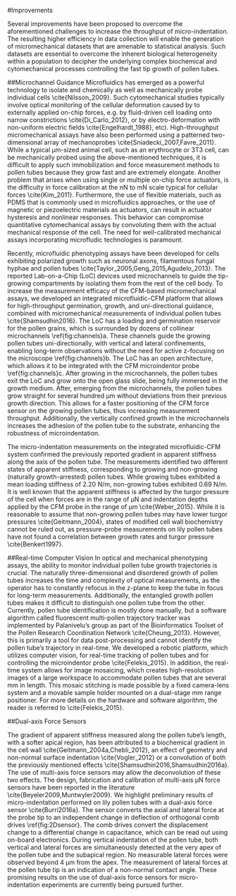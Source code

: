 #Improvements

Several improvements have been proposed to overcome the aforementioned challenges to increase the throughput of micro-indentation. The resulting higher efficiency in data collection will enable the generation of micromechanical datasets that are amenable to statistical analysis. Such datasets are essential to overcome the inherent biological heterogeneity within a population to decipher the underlying complex biochemical and cytomechanical processes controlling the fast tip growth of pollen tubes. 

##Microchannel Guidance
Microfluidics has emerged as a powerful technology to isolate and chemically as well as mechanically probe individual cells \cite{Nilsson_2009}. Such cytomechanical studies typically involve optical monitoring of the cellular deformation caused by to externally applied on-chip forces, e.g. by fluid-driven cell loading onto narrow constrictions \cite{Di_Carlo_2012}, or by electro-deformation with non-uniform electric fields \cite{Engelhardt_1988}, etc). High-throughput micromechanical assays have also been performed using a patterned two-dimensional array of mechanoprobes \cite{Sniadecki_2007,Favre_2011}. While a typical µm-sized animal cell, such as an erythrocyte or 3T3 cell, can be mechanically probed using the above-mentioned techniques, it is difficult to apply such immobilization and force measurement methods to pollen tubes because they grow fast and are extremely elongate. Another problem that arises when using single or multiple on-chip  force actuators, is the difficulty in force calibration at the nN to mN scale typical for cellular forces \cite{Kim_2011}. Furthermore, the use of flexible materials, such as PDMS that is commonly used in microfluidics approaches, or the use of magnetic or piezoelectric materials as actuators, can result in actuator hysteresis and nonlinear responses. This behavior can compromise quantitative cytomechanical assays by convoluting them with the actual mechanical response of the cell. The need for well-calibrated mechanical assays incorporating microfludic technologies is paramount. 

Recently, microfluidic phenotyping assays have been developed for cells exhibiting polarized growth such as neuronal axons, filamentous fungal hyphae and pollen tubes \cite{Taylor_2005,Geng_2015,Agudelo_2013}. The reported Lab-on-a-Chip (LoC) devices used microchannels to guide the tip-growing compartments by isolating them from the rest of the cell body. To increase the measurement efficacy of the CFM-based micromechanical assays, we developed an integrated microfluidic-CFM platform that allows for high-throughput germination, growth, and uni-directional guidance, combined with micromechanical measurements of individual pollen tubes \cite{Shamsudhin2016}. The LoC has a loading and germination reservoir for the pollen grains, which is surrounded by dozens of collinear microchannels \ref{fig:channels}a. These channels guide the growing pollen tubes uni-directionally, with vertical and lateral confinements, enabling long-term observations without the need for active z-focusing on the microscope \ref{fig:channels}b. The LoC has an open architecture, which allows it to be integrated with the CFM microindentor probe \ref{fig:channels}c. After growing in the microchannels, the pollen tubes exit the LoC and grow onto the open glass slide, being fully immersed in the growth medium. After, emerging from the microchannels, the pollen tubes grow straight for several hundred μm without deviations from their previous growth direction. This allows for a faster positioning of the CFM force sensor on the growing pollen tubes, thus increasing measurement throughput. Additionally, the vertically confined growth in the microchannels increases the adhesion of the pollen tube to the substrate, enhancing the robustness of microindentation. 

The micro-indentation measurements on the integrated microfluidic-CFM system confirmed the previously reported gradient in apparent stiffness along the axis of the pollen tube. The measurements identified two different states of apparent stiffness, corresponding to growing and non-growing (naturally growth-arrested) pollen tubes. While growing tubes exhibited a mean loading stiffness of 2.20 N/m, non-growing tubes exhibited 0.69 N/m. It is well known that the apparent stiffness is affected by the turgor pressure of the cell when forces are in the range of μN and indentation depths applied by the CFM probe in the range of μm \cite{Weber_2015}. While it is reasonable to assume that non-growing pollen tubes may have lower turgor pressures \cite{Geitmann_2004}, states of modified cell wall biochemistry cannot be ruled out, as pressure-probe measurements on lily pollen tubes have not found a correlation between growth rates and turgor pressure \cite{Benkert1997}. 

##Real-time Computer Vision
In optical and mechanical phenotyping assays, the ability to monitor individual pollen tube growth trajectories is crucial. The naturally three-dimensional and disordered growth of pollen tubes increases the time and complexity of optical measurements, as the operator has to constantly refocus in the z-plane to keep the tube in focus for long-term measurements. Additionally, the entangled growth pollen tubes makes it difficult to distinguish one pollen tube from the other. Currently, pollen tube identification is mostly done manually, but a software algorithm called fluorescent multi-pollen trajectory tracker was implemented by Palanivelu’s group as part of the Bioinformatics Toolset of the Pollen Research Coordination Network  \cite{Cheung_2013}. However, this is primarily a tool for data post-processing and cannot identify the pollen tube’s trajectory in real-time. We developed a robotic platform, which utilizes computer vision, for real-time tracking of pollen tubes and for controlling the microindentor probe \cite{Felekis_2015}. In addition, the real-time system allows for image mosaicing, which creates high-resolution images of a large workspace to accommodate pollen tubes that are several mm in length. This mosaic stitching is made possible by a fixed camera-lens system and a movable sample holder mounted on a dual-stage mm range positioner. For more details on the hardware and software algorithm, the reader is referred to \cite{Felekis_2015}.

##Dual-axis Force Sensors

The gradient of apparent stiffness measured along the pollen tube’s length, with a softer apical region, has been attributed to a biochemical gradient in the cell wall \cite{Geitmann_2004a,Chebli_2012}, an effect of geometry and non-normal surface indentation \cite{Vogler_2012} or a convolution of both the previously mentioned effects \cite{Shamsudhin2016,Shamsudhin2016a}. The use of multi-axis force sensors may allow the deconvolution of these two effects. The design, fabrication and calibration of multi-axis µN force sensors have been reported in the literature \cite{Beyeler2009,Muntwyler2009}. We highlight preliminary results of micro-indentation performed on lily pollen tubes with a dual-axis force sensor \cite{Burri2016a}. The sensor converts the axial and lateral force at the probe tip to an independent change in deflection of orthogonal comb drives \ref{fig:2Dsensor}. The comb drives convert the displacement change to a differential change in capacitance, which can be read out using on-board electronics. During vertical indentation of the pollen tube, both vertical and lateral forces are simultaneously detected at the very apex of the pollen tube and the subapical region. No measurable lateral forces were observed beyond 4 μm from the apex. The measurement of lateral forces at the pollen tube tip is an indication of a non-normal contact angle. These promising results on the use of dual-axis force sensors for micro-indentation experiments are currently being pursued further. 

